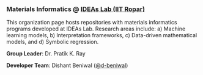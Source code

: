 ### **Materials Informatics @ [IDEAs Lab (IIT Ropar)](https://ideaslab.iitrpr.ac.in/)** 
This organization page hosts repositories with materials informatics programs developed at IDEAs Lab. Research areas include: a) Machine learning models, b) Interpretation frameworks, c) Data-driven mathematical models, and d) Symbolic regression.

**Group Leader**: Dr. Pratik K. Ray

**Developer Team**: Dishant Beniwal ([@d-beniwal](https://github.com/d-beniwal))
